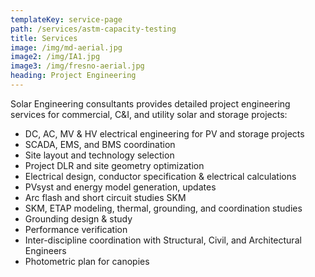 ```yaml
---
templateKey: service-page
path: /services/astm-capacity-testing
title: Services
image: /img/md-aerial.jpg
image2: /img/IA1.jpg
image3: /img/fresno-aerial.jpg
heading: Project Engineering
---
```

Solar Engineering consultants provides detailed project engineering services for commercial, C&I, and utility solar and storage projects:

* DC, AC, MV & HV electrical engineering for PV and storage projects
* SCADA, EMS, and BMS coordination
* Site layout and technology selection
* Project DLR and site geometry optimization
* Electrical design, conductor specification & electrical calculations
* PVsyst and energy model generation, updates
* Arc flash and short circuit studies SKM
* SKM, ETAP modeling, thermal, grounding, and coordination studies
* Grounding design & study
* Performance verification
* Inter-discipline coordination with Structural, Civil, and Architectural Engineers
* Photometric plan for canopies

